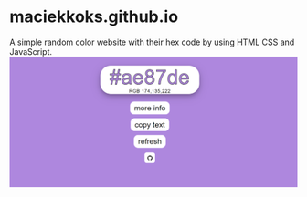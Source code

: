 # maciekkoks.github.io
A simple random color website with their hex code by using HTML CSS and JavaScript.
![GitHub Logo](/img/previev.png)
